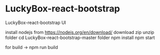 # LuckyBox-react-bootstrap
LuckyBox-react-bootstrap UI

install nodejs from https://nodejs.org/en/download/
download zip
unzip folder
cd LuckyBox-react-bootstrap-master folder 
npm install
npm start

for build ->  npm run build
